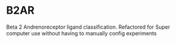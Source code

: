 # B2AR
Beta 2 Andrenoreceptor ligand classification. Refactored for Super computer use without having to manually config experiments
